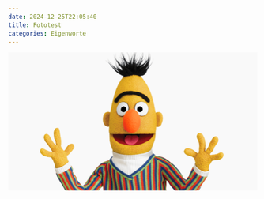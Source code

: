 ```yaml
---
date: 2024-12-25T22:05:40
title: Fototest
categories: Eigenworte
---
```


![Feldmuehle](/static/241225_bert.png)